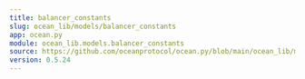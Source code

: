 ```yaml
---
title: balancer_constants
slug: ocean_lib/models/balancer_constants
app: ocean.py
module: ocean_lib.models.balancer_constants
source: https://github.com/oceanprotocol/ocean.py/blob/main/ocean_lib/models/balancer_constants.py
version: 0.5.24
---
```

